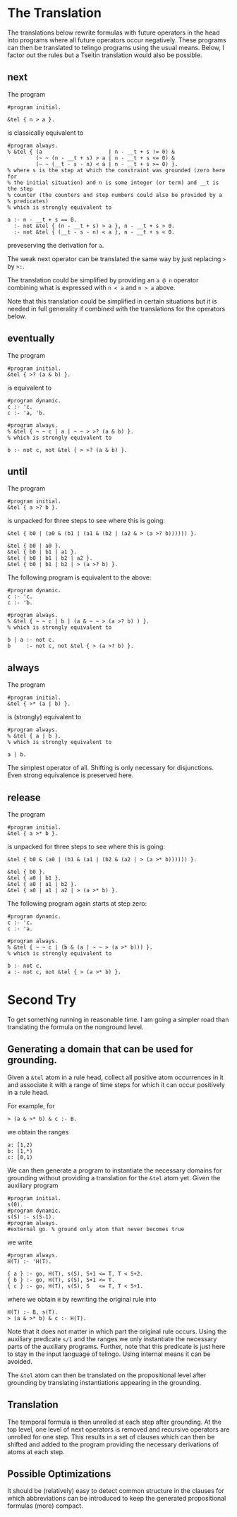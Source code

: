 # The Translation

The translations below rewrite formulas with future operators in the head into
programs where all future operators occur negatively. These programs can then
be translated to telingo programs using the usual means. Below, I factor out
the rules but a Tseitin translation would also be possible.

## next

The program

    #program initial.

    &tel { n > a }.

is classically equivalent to

    #program always.
    % &tel { (a                     | n - __t + s != 0) &
             (~ ~ (n - __t + s) > a | n - __t + s <= 0) &
             (~ ~ (__t - s - n) < a | n - __t + s >= 0) }.
    % where s is the step at which the constraint was grounded (zero here for
    % the initial situation) and n is some integer (or term) and __t is the step
    % counter (the counters and step numbers could also be provided by a
    % predicates)
    % which is strongly equivalent to

    a :- n - __t + s == 0.
      :- not &tel { (n - __t + s) > a }, n - __t + s > 0.
      :- not &tel { (__t - s - n) < a }, n - __t + s < 0.

preveserving the derivation for `a`.

The weak next operator can be translated the same way by just replacing `>` by
`>:`.

The translation could be simplified by providing an `a @ n` operator combining
what is expressed with `n < a` and `n > a` above.

Note that this translation could be simplified in certain situations but it is
needed in full generality if combined with the translations for the operators
below.

## eventually

The program

    #program initial.
    &tel { >? (a & b) }.

is equivalent to

    #program dynamic.
    c :- 'c.
    c :- 'a, 'b.

    #program always.
    % &tel { ~ ~ c | a | ~ ~ > >? (a & b) }.
    % which is strongly equivalent to

    b :- not c, not &tel { > >? (a & b) }.

## until

The program

    #program initial.
    &tel { a >? b }.

is unpacked for three steps to see where this is going:

    &tel { b0 | (a0 & (b1 | (a1 & (b2 | (a2 & > (a >? b)))))) }.

    &tel { b0 | a0 }.
    &tel { b0 | b1 | a1 }.
    &tel { b0 | b1 | b2 | a2 }.
    &tel { b0 | b1 | b2 | > (a >? b) }.

The following program is equivalent to the above:

    #program dynamic.
    c :- 'c.
    c :- 'b.

    #program always.
    % &tel { ~ ~ c | b | (a & ~ ~ > (a >? b) ) }.
    % which is strongly equivalent to

    b | a :- not c.
    b     :- not c, not &tel { > (a >? b) }.

## always

The program

    #program initial.
    &tel { >* (a | b) }.

is (strongly) equivalent to

    #program always.
    % &tel { a | b }.
    % which is strongly equivalent to

    a | b.

The simplest operator of all. Shifting is only necessary for disjunctions. Even
strong equivalence is preserved here.

## release

The program

    #program initial.
    &tel { a >* b }.

is unpacked for three steps to see where this is going:

    &tel { b0 & (a0 | (b1 & (a1 | (b2 & (a2 | > (a >* b)))))) }.

    &tel { b0 }.
    &tel { a0 | b1 }.
    &tel { a0 | a1 | b2 }.
    &tel { a0 | a1 | a2 | > (a >* b) }.

The following program again starts at step zero:

    #program dynamic.
    c :- 'c.
    c :- 'a.

    #program always.
    % &tel { ~ ~ c | (b & (a | ~ ~ > (a >* b))) }.
    % which is strongly equivalent to

    b :- not c.
    a :- not c, not &tel { > (a >* b) }.

# Second Try

To get something running in reasonable time. I am going a simpler road than
translating the formula on the nonground level.

## Generating a domain that can be used for grounding.

Given a `&tel` atom in a rule head, collect all positive atom occurrences in it
and associate it with a range of time steps for which it can occur positively
in a rule head.

For example, for

    > (a & >* b) & c :- B.

we obtain the ranges

    a: [1,2)
    b: [1,*)
    c: [0,1)

We can then generate a program to instantiate the necessary domains for
grounding without providing a translation for the `&tel` atom yet. Given the
auxiliary program

    #program initial.
    s(0).
    #program dynamic.
    s(S) :- s(S-1).
    #program always.
    #external go. % ground only atom that never becomes true


we write

    #program always.
    H(T) :- 'H(T).

    { a } :- go, H(T), s(S), S+1 <= T, T < S+2.
    { b } :- go, H(T), s(S), S+1 <= T.
    { c } :- go, H(T), s(S), S   <= T, T < S+1.

where we obtain `H` by rewriting the original rule into

    H(T) :- B, s(T).
    > (a & >* b) & c :- H(T).

Note that it does not matter in which part the original rule occurs. Using the
auxiliary predicate `s/1` and the ranges we only instantiate the necessary
parts of the auxiliary programs. Further, note that this predicate is just here
to stay in the input language of telingo. Using internal means it can be
avoided.

The `&tel` atom can then be translated on the propositional level after
grounding by translating instantiations appearing in the grounding.

## Translation

The temporal formula is then unrolled at each step after grounding. At the top
level, one level of next operators is removed and recursive operators are
unrolled for one step. This results in a set of clauses which can then be
shifted and added to the program providing the necessary derivations of atoms
at each step.

## Possible Optimizations

It should be (relatively) easy to detect common structure in the clauses for
which abbreviations can be introduced to keep the generated propositional
formulas (more) compact.
